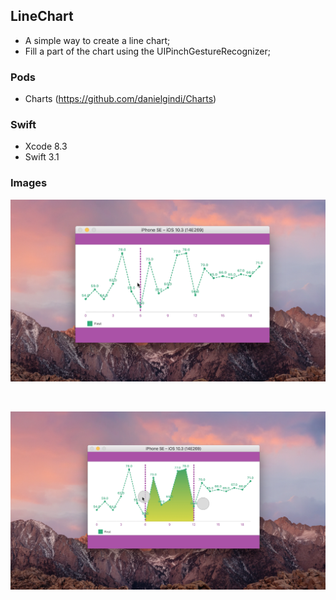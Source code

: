 ## LineChart
- A simple way to create a line chart;
- Fill a part of the chart using the UIPinchGestureRecognizer;

### Pods
- Charts (https://github.com/danielgindi/Charts)

### Swift
- Xcode 8.3
- Swift 3.1

### Images
<p align="left">
<img src="https://github.com/limadeveloper/iOS-LineChart/blob/master/Docs/images/01.png" width="520">
</p>
<br>

<p align="left">
<img src="https://github.com/limadeveloper/iOS-LineChart/blob/master/Docs/images/02.png" width="520">
</p>
<br>
